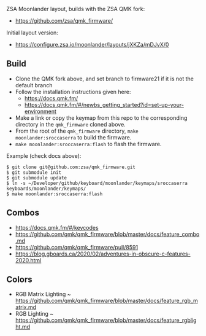 ZSA Moonlander layout, builds with the ZSA QMK fork:

- <https://github.com/zsa/qmk_firmware/>

Initial layout version:

- <https://configure.zsa.io/moonlander/layouts/jXKZa/mDJvX/0>

## Build

- Clone the QMK fork above, and set branch to firmware21 if it is not the
  default branch
- Follow the installation instructions given here:
    - <https://docs.qmk.fm/>
    - <https://docs.qmk.fm/#/newbs_getting_started?id=set-up-your-environment>
- Make a link or copy the keymap from this repo to the corresponding directory
  in the `qmk_firmware` cloned above.
- From the root of the `qmk_firmware` directory, `make moonlander:sroccaserra`
  to build the firmware.
- `make moonlander:sroccaserra:flash` to flash the firmware.

Example (check docs above):

```shell
$ git clone git@github.com:zsa/qmk_firmware.git
$ git submodule init
$ git submodule update
$ ln -s ~/Developer/github/keyboard/moonlander/keymaps/sroccaserra keyboards/moonlander/keymaps/
$ make moonlander:sroccaserra:flash
```

## Combos

- <https://docs.qmk.fm/#/keycodes>
- <https://github.com/qmk/qmk_firmware/blob/master/docs/feature_combo.md>
- <https://github.com/qmk/qmk_firmware/pull/8591>
- <https://blog.gboards.ca/2020/02/adventures-in-obscure-c-features-2020.html>

## Colors

- RGB Matrix Lighting ~ <https://github.com/qmk/qmk_firmware/blob/master/docs/feature_rgb_matrix.md>
- RGB Lighting ~ <https://github.com/qmk/qmk_firmware/blob/master/docs/feature_rgblight.md>
